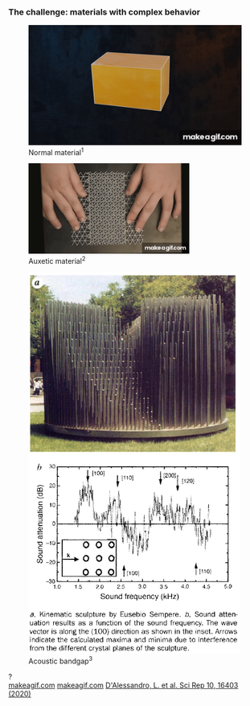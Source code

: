 ---
---

### The challenge: materials with complex behavior

<figure
    v-click="1"
    v-motion
    :initial="{ opacity: 1 }"
    :click-4="{ opacity: 0 }"
    :leave="{ opacity: 1 }"
    class="absolute top-25 left-35 w-70 h-auto"
    >
    <img src="/images/intro/poisson.gif" rounded />
    <figcaption class="text-center">Normal material<sup>1</sup></figcaption>
</figure>

<figure
    v-click="2"
    v-motion
    :initial="{ opacity: 1, x: 0, y: 0 }"
    :click-4="{ x: 200, y: -150, opacity: 0.7 }"
    :click-5="{ opacity: 0 }"
    :leave="{ opacity: 1, x: 0, y: 0 }"
    class="absolute top-76 left-35 w-70 h-auto transition-all duration-500"
    >
    <img src="/images/intro/auxetic.gif" rounded/>
    <figcaption class="text-center">Auxetic material<sup>2</sup></figcaption>
</figure>

<figure
    v-click="3"
    v-motion
    :initial="{ opacity: 1, x: 0, y: 0 }"
    :click-4="{ x: -150, y: 60, opacity: 0.7 }"
    :click-5="{ opacity: 0 }"
    :leave="{ opacity: 1, x: 0, y: 0 }"
    class="absolute top-25 right-50 w-50 h-auto transition-all duration-500"
    >
    <img src="/images/intro/acoustic.png" rounded/>
    <figcaption class="text-center">Acoustic bandgap<sup>3</sup></figcaption>
</figure>

<!-- Question mark that appears after the images meet -->
<div
    v-click="5"
    v-motion
    :initial="{ opacity: 0, scale: 0.5 }"
    :enter="{ opacity: 1, scale: 2.5 }"
    :leave="{ opacity: 0 }"
    class="absolute top-45 left-[48%] text-8xl font-bold text-black-500"
    >
    ?
</div>

<Footnotes separator v-click="3">
  <Footnote :number=1><a href="https://makeagif.com/gif/auxetic-material-and-mechanism-design-bernhard-thomaszewski-ri_gDA">makeagif.com</a></Footnote>
  <Footnote :number=2><a href="https://makeagif.com/gif/understanding-poissons-ratio-iHVmOa">makeagif.com</a></Footnote>
  <Footnote :number=3><a href="https://www.nature.com/articles/s41598-020-73299-3">D'Alessandro, L. et al. Sci Rep 10, 16403 (2020) </a></Footnote>
</Footnotes>